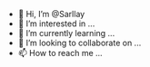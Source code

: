 - 👋 Hi, I’m @Sarllay
- 👀 I’m interested in ...
- 🌱 I’m currently learning ...
- 💞️ I’m looking to collaborate on ...
- 📫 How to reach me ...

<!---
Sarllay/Sarllay is a ✨ special ✨ repository because its `README.md` (this file) appears on your GitHub profile.
You can click the Preview link to take a look at your changes.
--->
